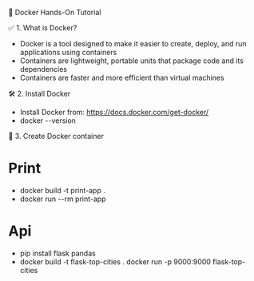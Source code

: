 
🐳 Docker Hands-On Tutorial 

✅ 1. What is Docker?
- Docker is a tool designed to make it easier to create, deploy, and run applications using containers
- Containers are lightweight, portable units that package code and its dependencies
- Containers are faster and more efficient than virtual machines

🛠️ 2. Install Docker
- Install Docker from: https://docs.docker.com/get-docker/
- docker --version

📁 3. Create Docker container
# Print
- docker build -t print-app .
- docker run --rm print-app

# Api
- pip install flask pandas
- docker build -t flask-top-cities .
  docker run -p 9000:9000 flask-top-cities
